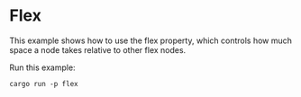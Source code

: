 # Flex

This example shows how to use the flex property, which controls how much space a node takes
relative to other flex nodes.

Run this example:

```
cargo run -p flex
```
